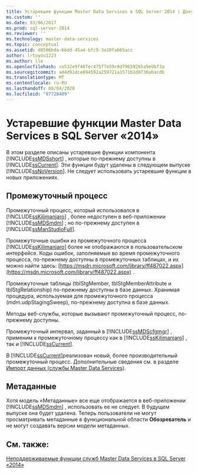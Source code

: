 ```yaml
---
title: Устаревшие функции Master Data Services в SQL Server 2014 | Документация Майкрософт
ms.custom: ''
ms.date: 03/06/2017
ms.prod: sql-server-2014
ms.reviewer: ''
ms.technology: master-data-services
ms.topic: conceptual
ms.assetid: d8506bda-66dd-45a4-bfc9-3a10fa665acc
author: lrtoyou1223
ms.author: lle
ms.openlocfilehash: ce532e9f407ec475f7e59c0d79659265a9e0bf3a
ms.sourcegitcommit: ad4d92dce894592a259721a1571b1d8736abacdb
ms.translationtype: MT
ms.contentlocale: ru-RU
ms.lasthandoff: 08/04/2020
ms.locfileid: "87728409"
---
```

# <a name="deprecated-master-data-services-features-in-sql-server-2014"></a>Устаревшие функции Master Data Services в SQL Server «2014»
  В этом разделе описаны устаревшие функции компонента [!INCLUDE[ssMDSshort](../includes/ssmdsshort-md.md)] , которые по-прежнему доступны в [!INCLUDE[ssCurrent](../includes/sscurrent-md.md)]. Эти функции будут удалены в следующем выпуске [!INCLUDE[ssNoVersion](../includes/ssnoversion-md.md)]. Не следует использовать устаревшие функции в новых приложениях.  
  
## <a name="staging-process"></a>Промежуточный процесс  
 Промежуточный процесс, который использовался в [!INCLUDE[ssKilimanjaro](../includes/sskilimanjaro-md.md)] , более недоступен в веб-приложении [!INCLUDE[ssMDSmdm](../includes/ssmdsmdm-md.md)] ; но по-прежнему доступен в [!INCLUDE[ssManStudioFull](../includes/ssmanstudiofull-md.md)].  
  
 Промежуточные ошибки из промежуточного процесса [!INCLUDE[ssKilimanjaro](../includes/sskilimanjaro-md.md)] более не отображаются в пользовательском интерфейсе. Коды ошибок, заполняемые во время промежуточного процесса, по-прежнему доступны в промежуточных таблицах, и их можно найти здесь: [https://msdn.microsoft.com/library/ff487022.aspx](https://msdn.microsoft.com/library/ff487022.aspx) .  
  
 Промежуточные таблицы (tblStgMember, tblStgMemberAttribute и tblStgRelationship) по-прежнему доступны в базе данных. Хранимая процедура, используемая для промежуточного процесса (mdm.udpStagingSweep), по-прежнему доступна в базе данных.  
  
 Методы веб-службы, которые вызывают промежуточный процесс, по-прежнему доступны.  
  
 Промежуточный интервал, заданный в [!INCLUDE[ssMDScfgmgr](../includes/ssmdscfgmgr-md.md)] , применим к промежуточному процессу как в [!INCLUDE[ssKilimanjaro](../includes/sskilimanjaro-md.md)] , так и [!INCLUDE[ssCurrent](../includes/sscurrent-md.md)].  
  
 В [!INCLUDE[ssCurrent](../includes/sscurrent-md.md)]реализован новый, более производительный промежуточный процесс. Дополнительные сведения см. в разделе [Импорт данных (службы Master Data Services)](overview-importing-data-from-tables-master-data-services.md).  
  
## <a name="metadata"></a>Метаданные  
 Хотя модель «Метаданные» все еще отображается в веб-приложении [!INCLUDE[ssMDSmdm](../includes/ssmdsmdm-md.md)] , использовать ее не следует. В будущем выпуске она будет удалена. Теперь пользователи не могут просматривать метаданные в функциональной области **Обозреватель** и не могут создавать версии модели метаданных.  
  
## <a name="see-also"></a>См. также:  
 [Неподдерживаемые функции служб Master Data Services в SQL Server «2014»](discontinued-master-data-services-features.md)  
  
  
